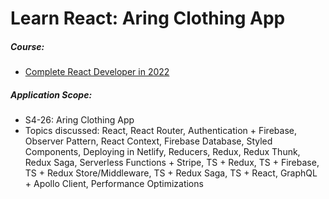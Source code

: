 # Learn React: Aring Clothing App

##### Course:

- [Complete React Developer in 2022](https://www.udemy.com/course/complete-react-developer-zero-to-mastery/)

##### Application Scope:

- S4-26: Aring Clothing App
- Topics discussed: React, React Router, Authentication + Firebase, Observer Pattern, React Context, Firebase Database, Styled Components, Deploying in Netlify, Reducers, Redux, Redux Thunk, Redux Saga, Serverless Functions + Stripe, TS + Redux, TS + Firebase, TS + Redux Store/Middleware, TS + Redux Saga, TS + React, GraphQL + Apollo Client, Performance Optimizations
